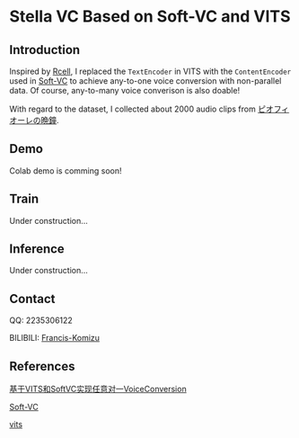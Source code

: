 # Stella VC Based on Soft-VC and VITS

## Introduction

Inspired by [Rcell](https://space.bilibili.com/343303724/?spm_id_from=333.999.0.0), I replaced the `TextEncoder` in VITS with the `ContentEncoder` used in [Soft-VC](https://github.com/bshall/soft-vc) to achieve any-to-one voice conversion with non-parallel data. Of course, any-to-many voice converison is also doable!

With regard to the dataset, I collected about 2000 audio clips from [ピオフィオーレの晩鐘](https://zh.moegirl.org.cn/%E8%99%94%E8%AF%9A%E4%B9%8B%E8%8A%B1%E7%9A%84%E6%99%9A%E9%92%9F).

## Demo

Colab demo is comming soon!

## Train

Under construction...

## Inference

Under construction...

## Contact

QQ: 2235306122

BILIBILI: [Francis-Komizu](https://space.bilibili.com/636704927)

## References

[基于VITS和SoftVC实现任意对一VoiceConversion](https://www.bilibili.com/video/BV1S14y1x78X?share_source=copy_web&vd_source=630b87174c967a898cae3765fba3bfa8)

[Soft-VC](https://github.com/bshall/soft-vc)

[vits](https://github.com/jaywalnut310/vits)
